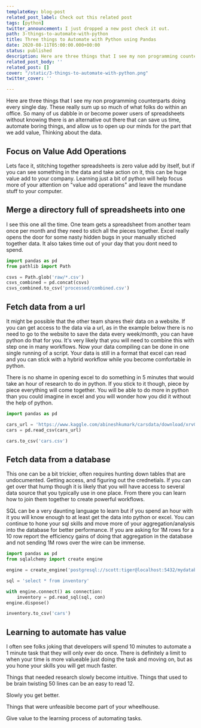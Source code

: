 ```yaml
---
templateKey: blog-post
related_post_label: Check out this related post
tags: [python]
twitter_announcement: I just dropped a new post check it out.
path: 3-things-to-automate-with-python
title: Three things to Automate with Python using Pandas
date: 2020-08-11T05:00:00.000+00:00
status: published
description: Here are three things that I see my non programming counterparts doing every single day.  These really sum up so much of what folks do within an office.
related_post_body: ''
related_post: []
cover: "/static/3-things-to-automate-with-python.png"
twitter_cover: ''

---
```


Here are three things that I see my non programming counterparts doing every single day.  These really sum up so much of what folks do within an office.  So many of us dabble in or become power users of spreadsheets without knowing there is an alternative out there that can save us time, automate boring things, and allow us to open up our minds for the part that we add value, Thinking about the data.

## Focus on Value Add Operations

Lets face it, stitching together spreadsheets is zero value add by itself, but if you can see something in the data and take action on it, this can be huge value add to your company. Learning just a bit of python will help focus more of your attention on "value add operations" and leave the mundane stuff to your computer.


## Merge a directory full of spreadsheets into one

I see this one all the time.  One team gets a spreadsheet from another team once per month and they need to stich all the pieces together.  Excel really opens the door for some nasty hidden bugs in your manually stiched together data.  It also takes time out of your day that you dont need to spend.

``` python
import pandas as pd
from pathlib import Path

csvs = Path.glob('raw/*.csv')
csvs_combined = pd.concat(csvs)
csvs_combined.to_csv('processed/combined.csv')
```

## Fetch data from a url

It might be possible that the other team shares their data on a website.  If you can get access to the data via a url, as in the example below there is no need to go to the website to save the data every week/month, you can have python do that for you.  It's very likely that you will need to combine this with step one in many workflows.  Now your data compiling can be done in one single running of a script.  Your data is still in a format that excel can read and you can stick with a hybrid workflow while you become comfortable in python.

There is no shame in opening excel to do something in 5 minutes that would take an hour of research to do in python.  If you stick to it though, piece by piece everything will come together.  You will be able to do more in python than you could imagine in excel and you will wonder how you did it without the help of python.

``` python
import pandas as pd

cars_url = 'https://www.kaggle.com/abineshkumark/carsdata/download/xrvGk4JtQZJZetxwsCCy%2Fversions%2Fl2HR9tTLKz8MzHMAjBcl%2Ffiles%2Fcars.csv?datasetVersionNumber=1'
cars = pd.read_csv(cars_url)

cars.to_csv('cars.csv')
```

## Fetch data from a database

This one can be a bit trickier, often requires hunting down tables that are undocumented. Getting access, and figuring out the crednetials.  If you can get over that hump though it is likely that you will have access to several data source that you typically use in one place.  From there you can learn how to join them together to create powerful workflows.

SQL can be a very daunting language to learn but if you spend an hour with it you will know enough to at least get the data into python or excel.  You can continue to hone your sql skills and move more of your aggregation/analysis into the database for better performance.  If you are asking for 1M rows for a 10 row report the efficiency gains of doing that aggregation in the database and not sending 1M rows over the wire can be immense.

``` python
import pandas as pd
from sqlalchemy import create engine

engine = create_engine('postgresql://scott:tiger@localhost:5432/mydatabase')

sql = 'select * from inventory'

with engine.connect() as connection:
    inventory = pd.read_sql(sql, con)
engine.dispose()

inventory.to_csv('cars')
```

## Learning to automate has value

I often see folks joking that developers will spend 10 minutes to automate a 1 minute task that they will only ever do once.  There is definitely a limit to when your time is more valueable just doing the task and moving on, but as you hone your skills you will get much faster.

Things that needed research slowly become intuitive.  Things that used to be brain twisting 50 lines can be an easy to read 12.

Slowly you get better.

Things that were unfeasible become part of your wheelhouse.

Give value to the learning process of automating tasks.
